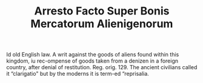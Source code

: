 ---
title: Arresto Facto Super Bonis Mercatorum Alienigenorum
letter: A
permalink: "/definitions/arresto-facto-super-bonis-mercatorum-alienigenorum.html"
body: Id old English law. A writ against the goods of aliens found within this kingdom,
  iu rec-ompense of goods taken from a denizen in a foreign country, after denial
  of restitution. Reg. orig. 129. The ancient civilians called it “clarigatio" but
  by the moderns it is term-ed “reprisalia.
published_at: '2018-07-07'
source: Black's Law Dictionary
layout: post
---